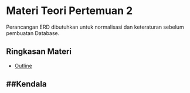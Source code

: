 # Materi Teori Pertemuan 2
Perancangan ERD dibutuhkan untuk normalisasi dan keteraturan sebelum pembuatan Database.


## Ringkasan Materi
- [Outline](./2.%20Outline.jpg)

##Kendala
-
